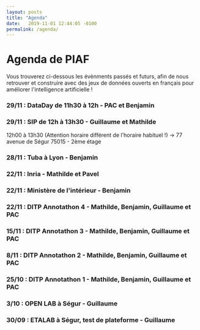 ```yaml
---
layout: posts
title: "Agenda"
date:   2019-11-01 12:44:05 -0100
permalink: /agenda/
---
```


# Agenda de PIAF

Vous trouverez ci-dessous les évènments passés et futurs, afin de nous retrouver et construire avec des jeux de données ouverts en français pour améliorer l'intelligence artificielle !

### 29/11 : DataDay de 11h30 à 12h - PAC et Benjamin
### 29/11 : SIP de 12h à 13h30 - Guillaume et Mathilde
12h00 à 13h30 (Attention horaire différent de l'horaire habituel !)
-> 77 avenue de Ségur 75015 - 2ème étage

### 28/11 : Tuba à Lyon - Benjamin

### 22/11 : Inria - Mathilde et Pavel
### 22/11 : Ministère de l'intérieur - Benjamin
### 22/11 : DITP Annotathon 4 - Mathilde, Benjamin, Guillaume et PAC

### 15/11 : DITP Annotathon 3 - Mathilde, Benjamin, Guillaume et PAC

### 8/11 : DITP Annotathon 2 - Mathilde, Benjamin, Guillaume et PAC

### 25/10 : DITP Annotathon 1 - Mathilde, Benjamin, Guillaume et PAC

### 3/10 : OPEN LAB à Ségur - Guillaume

### 30/09 : ETALAB à Ségur, test de plateforme - Guillaume


